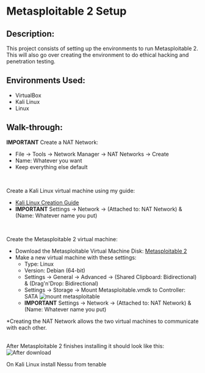 <h1>Metasploitable 2 Setup</h1>

<h2>Description:</h2>

This project consists of setting up the environments to run Metasploitable 2. This will also go over creating the environment to do ethical hacking and penetration testing.

<h2>Environments Used:</h2>

- VirtualBox
- Kali Linux
- Linux

<h2>Walk-through:</h2>

<b>IMPORTANT</b> Create a NAT Network:
  - File -> Tools -> Network Manager -> NAT Networks -> Create
  - Name: Whatever you want
  - Keep everything else default
<br>

Create a Kali Linux virtual machine using my guide:
  - [Kali Linux Creation Guide](https://github.com/ntieu4328/Virtual-Box-Kali-Linux)
  - <b>IMPORTANT</b> Settings -> Network -> (Attached to: NAT Network) & (Name: Whatever name you put)
<br>

Create the Metasploitable 2 virtual machine:
  - Download the Metasploitable Virtual Machine Disk: [Metasploitable 2](https://sourceforge.net/projects/metasploitable/)
  - Make a new virtual machine with these settings:
    - Type: Linux
    - Version: Debian (64-bit)
    - Settings -> General -> Advanced -> (Shared Clipboard: Bidirectional) & (Drag'n'Drop: Bidirectional)
    - Settings -> Storage -> Mount Metasploitable.vmdk to Controller: SATA
![mount metasploitable](https://github.com/ntieu4328/Metasploitable-2-Setup-/assets/156137990/e722778d-c05a-4570-bf87-bfdb10e8cbd0)
    - <b>IMPORTANT</b> Settings -> Network -> (Attached to: NAT Network) & (Name: Whatever name you put)
   
*Creating the NAT Network allows the two virtual machines to communicate with each other.
<br>
<br>

After Metasploitable 2 finishes installing it should look like this:
![After download](https://github.com/ntieu4328/Metasploitable-2-Setup-/assets/156137990/e8d228e2-2b22-48b2-9239-d7db2153d533)

On Kali Linux install Nessu from tenable
